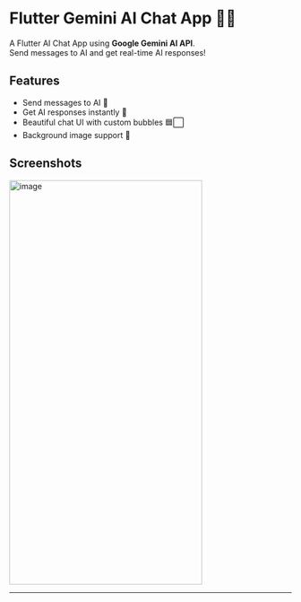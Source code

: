 # Flutter Gemini AI Chat App 🤖💬

A Flutter AI Chat App using **Google Gemini AI API**.  
Send messages to AI and get real-time AI responses!  


## Features
- Send messages to AI 💬  
- Get AI responses instantly 🤖  
- Beautiful chat UI with custom bubbles 🟦⬜  
- Background image support 🌌  

## Screenshots

<img width="344" height="721" alt="image" src="https://github.com/user-attachments/assets/a2ea41cc-2c0c-4879-b1cb-a149441bb8d8" />



---

